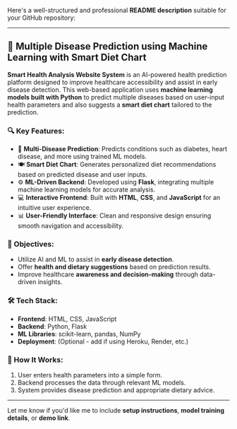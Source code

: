 Here's a well-structured and professional **README description** suitable for your GitHub repository:

---

## 🧠 Multiple Disease Prediction using Machine Learning with Smart Diet Chart

**Smart Health Analysis Website System** is an AI-powered health prediction platform designed to improve healthcare accessibility and assist in early disease detection. This web-based application uses **machine learning models built with Python** to predict multiple diseases based on user-input health parameters and also suggests a **smart diet chart** tailored to the prediction.

### 🔍 Key Features:

* 🧬 **Multi-Disease Prediction**: Predicts conditions such as diabetes, heart disease, and more using trained ML models.
* 🍽️ **Smart Diet Chart**: Generates personalized diet recommendations based on predicted disease and user inputs.
* ⚙️ **ML-Driven Backend**: Developed using **Flask**, integrating multiple machine learning models for accurate analysis.
* 💻 **Interactive Frontend**: Built with **HTML**, **CSS**, and **JavaScript** for an intuitive user experience.
* 📊 **User-Friendly Interface**: Clean and responsive design ensuring smooth navigation and accessibility.

### 🎯 Objectives:

* Utilize AI and ML to assist in **early disease detection**.
* Offer **health and dietary suggestions** based on prediction results.
* Improve healthcare **awareness and decision-making** through data-driven insights.

### 🛠️ Tech Stack:

* **Frontend**: HTML, CSS, JavaScript
* **Backend**: Python, Flask
* **ML Libraries**: scikit-learn, pandas, NumPy
* **Deployment**: (Optional - add if using Heroku, Render, etc.)

### 🚀 How It Works:

1. User enters health parameters into a simple form.
2. Backend processes the data through relevant ML models.
3. System provides disease prediction and appropriate dietary advice.

---

Let me know if you'd like me to include **setup instructions**, **model training details**, or **demo link**.

